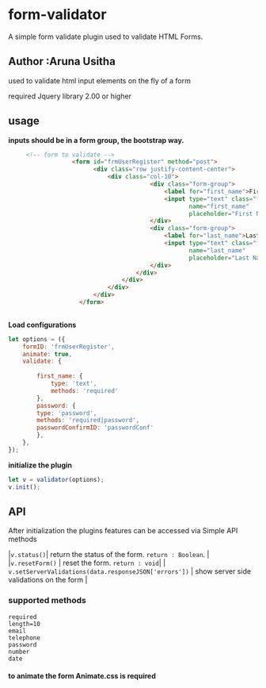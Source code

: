 
# form-validator
A simple form validate plugin used to validate HTML Forms.  

## Author :Aruna Usitha

 used to validate html input elements on the fly
 of a form

 required Jquery library 2.00 or higher

## usage

  **inputs should be in a form group, the bootstrap way.** 
  
```html
     <!-- form to validate -->
                  <form id="frmUserRegister" method="post">
                        <div class="row justify-content-center">
                            <div class="col-10">                                                      
                                        <div class="form-group">
                                            <label for="first_name">First Name</label>
                                            <input type="text" class="form-control form-control-sm" id="first_name"
                                                   name="first_name"
                                                   placeholder="First Name">
                                        </div>
                                        <div class="form-group">
                                            <label for="last_name">Last Name</label>
                                            <input type="text" class="form-control form-control-sm" id="last_name"
                                                   name="last_name"
                                                   placeholder="Last Name">
                                        </div> 
                                    </div>
                                </div>
                            </div>
                        </div>
                    </form>
    
```


**Load configurations**
```javascript
let options = ({
    formID: 'frmUserRegister',
    animate: true,
    validate: {
       
        first_name: {
            type: 'text',
            methods: 'required'
        },
        password: {  
		type: 'password',  
		methods: 'required|password',  
		passwordConfirmID: 'passwordConf'  
		},
    },
});
```


**initialize the plugin**
```javascript
let v = validator(options);
v.init();
```
## API
After initialization the plugins features can be accessed via Simple API methods


|`v.status()`| return the status of the form. `return : Boolean`. |
|`v.resetForm()` | reset the form. `return : void`|
| `v.setServerValidations(data.responseJSON['errors'])` | show server side validations on the form |

### supported methods

    required
    length=10
    email
    telephone
    password
    number 
    date
	

  
  #### to animate the form Animate.css is required




